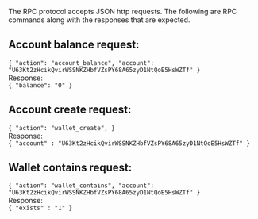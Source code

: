 The RPC protocol accepts JSON http requests.  The following are RPC commands along with the responses that are expected.

## Account balance request:  
`{
  "action": "account_balance",
  "account": "U63Kt2zHcikQvirWSSNKZHbfVZsPY68A65zyD1NtQoE5HsWZTf"
}`  
Response:  
`{
  "balance": "0"
}`

## Account create request:
`{
  "action": "wallet_create",
}`  
Response:  
`{
  "account" : "U63Kt2zHcikQvirWSSNKZHbfVZsPY68A65zyD1NtQoE5HsWZTf"
}`

## Wallet contains request:
`{
  "action": "wallet_contains",
  "account": "U63Kt2zHcikQvirWSSNKZHbfVZsPY68A65zyD1NtQoE5HsWZTf"
}`  
Response:  
`{
  "exists" : "1"
}`
